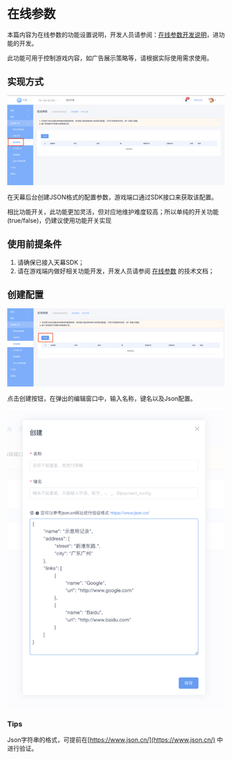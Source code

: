 # 在线参数

本篇内容为在线参数的功能设置说明，开发人员请参阅：[在线参数开发说明](../../dev-guide/json.md)，进功能的开发。

此功能可用于控制游戏内容，如广告展示策略等，请根据实际使用需求使用。

## 实现方式

![&#x5728;&#x7EBF;&#x53C2;&#x6570;&#x914D;&#x7F6E;&#x9875;&#x9762;](../../.gitbook/assets/image%20%283%29.png)

在天幕后台创建JSON格式的配置参数，游戏端口通过SDK接口来获取该配置。 

相比功能开关，此功能更加灵活，但对应地维护难度较高；所以单纯的开关功能\(true/false\)，仍建议使用功能开关实现

## 使用前提条件

1. 请确保已接入天幕SDK； 
2. 请在游戏端内做好相关功能开发，开发人员请参阅 [在线参数](../../dev-guide/json.md) 的技术文档；

## 创建配置

![&#x914D;&#x7F6E;&#x5728;&#x7EBF;&#x53C2;&#x6570;](../../.gitbook/assets/image%20%2883%29.png)

点击创建按钮，在弹出的编辑窗口中，输入名称，键名以及Json配置。

![&#x7F16;&#x8F91;&#x9875;&#x9762;](../../.gitbook/assets/image%20%2896%29.png)

###  Tips

Json字符串的格式，可提前在[https://www.json.cn/](https://www.json.cn/) 中进行验证。

